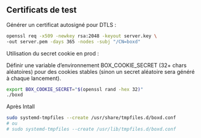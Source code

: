 ## Certificats de test

Générer un certificat autosigné pour DTLS :
```bash
openssl req -x509 -newkey rsa:2048 -keyout server.key \
-out server.pem -days 365 -nodes -subj "/CN=boxd"
```

Utilisation du secret cookie en prod :

Définir une variable d’environnement BOX_COOKIE_SECRET (32+ chars aléatoires) pour des cookies stables (sinon un secret aléatoire sera généré à chaque lancement).
```bash
export BOX_COOKIE_SECRET="$(openssl rand -hex 32)"
./boxd
```

Après Intall

```bash
sudo systemd-tmpfiles --create /usr/share/tmpfiles.d/boxd.conf
# ou
# sudo systemd-tmpfiles --create /usr/lib/tmpfiles.d/boxd.conf
```
